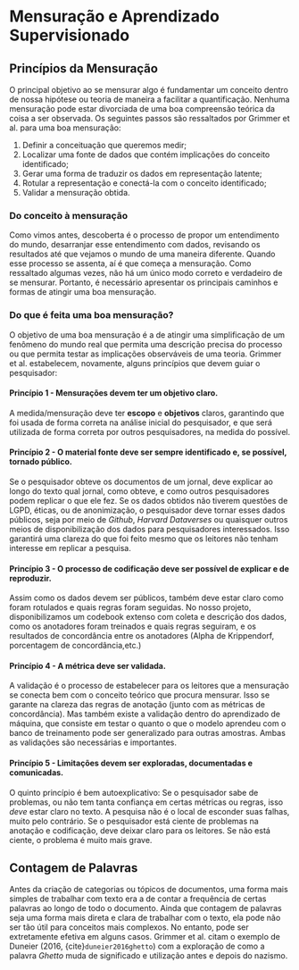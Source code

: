 
# Mensuração e Aprendizado Supervisionado

## Princípios da Mensuração

O principal objetivo ao se mensurar algo é fundamentar um conceito dentro de nossa hipótese ou teoria de maneira a facilitar a quantificação. Nenhuma mensuração pode estar divorciada de uma boa compreensão teórica da coisa a ser observada. Os seguintes passos são ressaltados por Grimmer et al. para uma boa mensuração:

1. Definir a conceituação que queremos medir;
2. Localizar uma fonte de dados que contém implicações do conceito identificado;
3. Gerar uma forma de traduzir os dados em representação latente;
4. Rotular a representação e conectá-la com o conceito identificado;
5. Validar a mensuração obtida.

### Do conceito à mensuração

Como vimos antes, descoberta é o processo de propor um entendimento do mundo, desarranjar esse entendimento com dados, revisando os resultados até que vejamos o mundo de uma maneira diferente. Quando esse processo se assenta, aí é que começa a mensuração. Como ressaltado algumas vezes, não há um único modo correto e verdadeiro de se mensurar. Portanto, é necessário apresentar os principais caminhos e formas de atingir uma boa mensuração.

### Do que é feita uma boa mensuração?

O objetivo de uma boa mensuração é a de atingir uma simplificação de um fenômeno do mundo real que permita uma descrição precisa do processo ou que permita testar as implicações observáveis de uma teoria. Grimmer et al. estabelecem, novamente, alguns princípios que devem guiar o pesquisador:

#### Princípio 1 - Mensurações devem ter um objetivo claro.

A medida/mensuração deve ter **escopo** e **objetivos** claros, garantindo que foi usada de forma correta na análise inicial do pesquisador, e que será utilizada de forma correta por outros pesquisadores, na medida do possível.

#### Princípio 2 - O material fonte deve ser sempre identificado e, se possível, tornado público.

Se o pesquisador obteve os documentos de um jornal, deve explicar ao longo do texto qual jornal, como obteve, e como outros pesquisadores podem replicar o que ele fez. Se os dados obtidos não tiverem questões de LGPD, éticas, ou de anonimização, o pesquisador deve tornar esses dados públicos, seja por meio de *Github*, *Harvard Dataverses* ou quaisquer outros meios de disponibilização dos dados para pesquisadores interessados. Isso garantirá uma clareza do que foi feito mesmo que os leitores não tenham interesse em replicar a pesquisa.

#### Princípio 3 - O processo de codificação deve ser possível de explicar e de reproduzir.

Assim como os dados devem ser públicos, também deve estar claro como foram rotulados e quais regras foram seguidas. No nosso projeto, disponibilizamos um codebook extenso com coleta e descrição dos dados, como os anotadores foram treinados e quais regras seguiram, e os resultados de concordância entre os anotadores (Alpha de Krippendorf, porcentagem de concordância,etc.)

#### Princípio 4 - A métrica deve ser validada.

A validação é o processo de estabelecer para os leitores que a mensuração se conecta bem com o conceito teórico que procura mensurar. Isso se garante na clareza das regras de anotação (junto com as métricas de concordância). Mas também existe a validação dentro do aprendizado de máquina, que consiste em testar o quanto o que o modelo aprendeu com o banco de treinamento pode ser generalizado para outras amostras. Ambas as validações são necessárias e importantes.

#### Princípio 5 - Limitações devem ser exploradas, documentadas e comunicadas.

O quinto princípio é bem autoexplicativo: Se o pesquisador sabe de problemas, ou não tem tanta confiança em certas métricas ou regras, isso *deve* estar claro no texto. A pesquisa não é o local de esconder suas falhas, muito pelo contrário. Se o pesquisador está ciente de problemas na anotação e codificação, deve deixar claro para os leitores. Se não está ciente, o problema é muito mais grave.

## Contagem de Palavras

Antes da criação de categorias ou tópicos de documentos, uma forma mais simples de trabalhar com texto era a de contar a frequência de certas palavras ao longo de todo o documento. Ainda que contagem de palavras seja uma forma mais direta e clara de trabalhar com o texto, ela pode não ser tão útil para conceitos mais complexos. No entanto, pode ser extretamente efetiva em alguns casos. Grimmer et al. citam o exemplo de Duneier (2016, {cite}`duneier2016ghetto`) com a exploração de como a palavra *Ghetto* muda de significado e utilização antes e depois do nazismo.